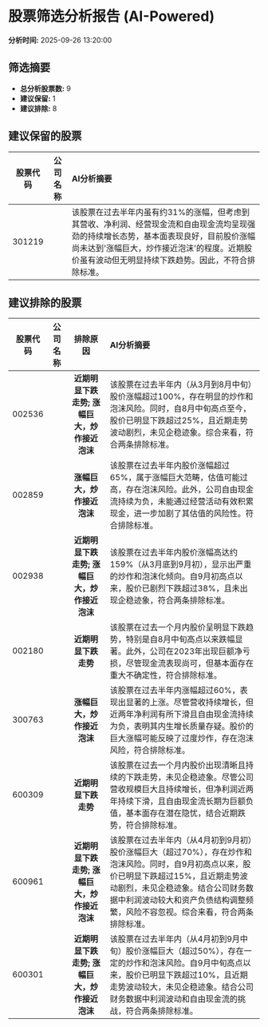 # 股票筛选分析报告 (AI-Powered)

**分析时间:** 2025-09-26 13:20:00

## 筛选摘要

- **总分析股票数:** 9
- **建议保留:** 1
- **建议排除:** 8

## 建议保留的股票

| 股票代码 | 公司名称 | AI分析摘要 |
|:---:|:---:|:---|
| 301219 |  | 该股票在过去半年内虽有约31%的涨幅，但考虑到其营收、净利润、经营现金流和自由现金流均呈现强劲的持续增长态势，基本面表现良好，目前股价涨幅尚未达到'涨幅巨大，炒作接近泡沫'的程度。近期股价虽有波动但无明显持续下跌趋势。因此，不符合排除标准。 |

## 建议排除的股票

| 股票代码 | 公司名称 | 排除原因 | AI分析摘要 |
|:---:|:---:|:---:|:---|
| 002536 |  | **近期明显下跌走势; 涨幅巨大，炒作接近泡沫** | 该股票在过去半年内（从3月到8月中旬）股价涨幅超过100%，存在明显的炒作和泡沫风险。同时，自8月中旬高点至今，股价已明显下跌超过25%，且近期走势波动剧烈，未见企稳迹象。综合来看，符合两条排除标准。 |
| 002859 |  | **涨幅巨大，炒作接近泡沫** | 该股票在过去半年内股价涨幅超过65%，属于涨幅巨大范畴，估值可能过高，存在泡沫风险。此外，公司自由现金流持续为负，未能通过经营活动有效积累现金，进一步加剧了其估值的风险性。符合排除标准。 |
| 002938 |  | **近期明显下跌走势; 涨幅巨大，炒作接近泡沫** | 该股票在过去半年内股价涨幅高达约159%（从3月底到9月初），显示出严重的炒作和泡沫化倾向。自9月初高点以来，股价已剧烈下跌超过38%，且未出现企稳迹象，符合两条排除标准。 |
| 002180 |  | **近期明显下跌走势** | 该股票在过去一个月内股价呈明显下跌趋势，特别是自8月中旬高点以来跌幅显著。此外，公司在2023年出现巨额净亏损，尽管现金流表现尚可，但基本面存在重大不确定性，符合排除标准。 |
| 300763 |  | **涨幅巨大，炒作接近泡沫** | 该股票在过去半年内涨幅超过60%，表现出显著的上涨。尽管营收持续增长，但近两年净利润有所下滑且自由现金流持续为负，表明其内生增长质量存疑。股价的巨大涨幅可能反映了过度炒作，存在泡沫风险，符合排除标准。 |
| 600309 |  | **近期明显下跌走势** | 该股票在过去一个月内股价出现清晰且持续的下跌走势，未见企稳迹象。尽管公司营收规模巨大且持续增长，但净利润近两年持续下滑，且自由现金流长期为巨额负值，基本面存在潜在隐忧，结合近期跌势，符合排除标准。 |
| 600961 |  | **近期明显下跌走势; 涨幅巨大，炒作接近泡沫** | 该股票在过去半年内（从4月初到9月初）股价涨幅巨大（超过70%），存在炒作和泡沫风险。同时，自9月初高点以来，股价已明显下跌超过15%，且近期走势波动剧烈，未见企稳迹象。结合公司财务数据中利润波动较大和资产负债结构调整频繁，风险不容忽视。综合来看，符合两条排除标准。 |
| 600301 |  | **近期明显下跌走势; 涨幅巨大，炒作接近泡沫** | 该股票在过去半年内（从4月初到9月中旬）股价涨幅巨大（超过50%），存在一定的炒作和泡沫风险。自9月中旬高点以来，股价已明显下跌超过10%，且近期走势波动较大，未见企稳迹象。结合公司财务数据中利润波动和自由现金流的挑战，符合两条排除标准。 |
